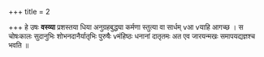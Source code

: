 +++
title = 2

+++
हे उषः **वस्व्या** प्रशस्तया धिया अनुग्रहबुद्ध्या कर्मणा स्तुत्या वा सार्धम् vआ vयाहि आगच्छ । स चोषःकालः सुदानुभिः शोभनदानैर्यातृभिः पुरुषैः vमंहिष्ठः धनानां दातृतमः अत एव जारयन्मखः समापयद्यज्ञश्च भवति ॥
